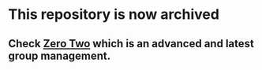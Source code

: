 # This repository is now archived
## Check [Zero Two](https://github.com/Black-Bulls-Bots/zerotwobot) which is an advanced and latest group management.
